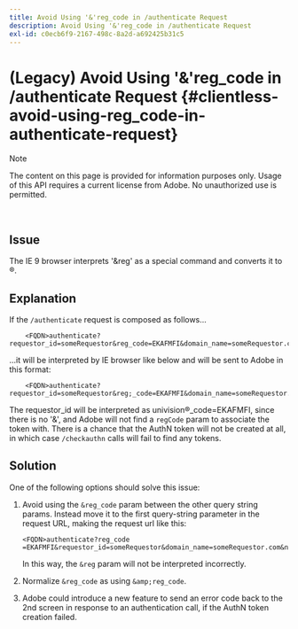 ```yaml
---
title: Avoid Using '&'reg_code in /authenticate Request
description: Avoid Using '&'reg_code in /authenticate Request
exl-id: c0ecb6f9-2167-498c-8a2d-a692425b31c5
---
```

# (Legacy) Avoid Using '&'reg_code in /authenticate Request {#clientless-avoid-using-reg_code-in-authenticate-request}

>[!NOTE]
>
>The content on this page is provided for information purposes only. Usage of this API requires a current license from Adobe. No unauthorized use is permitted.

</br>



## Issue

The IE 9 browser interprets '\&reg' as a special command and converts it to &reg;. 

## Explanation

If the `/authenticate` request is composed as follows...

 
```
    <FQDN>authenticate? requestor_id=someRequestor&reg_code=EKAFMFI&domain_name=someRequestor.com&noflash=true&mso_id=someMvpd&redirect_url=someRequestor.redirect.url.html
```
 

...it will be interpreted by IE browser like below and will be sent to Adobe in this format:

 
```
    <FQDN>authenticate?requestor_id=someRequestor&reg;_code=EKAFMFI&domain_name=someRequestor.com&noflash=true&mso_id=someMvpd&redirect_url=someRequestor.redirect.url.html
```
 

The requestor\_id will be interpreted as univision&reg;\_code=EKAFMFI, since there is no '&', and Adobe will not find a `regCode` param to associate the token with.  There is a chance that the AuthN token will not be created at all, in which case `/checkauthn` calls will fail to find any tokens.



## Solution

One of the following options should solve this issue:

1.  Avoid using the `&reg_code` param between the other query string params.  Instead move it to the first query-string parameter in the request URL, making the request url like this:  
     
    
        <FQDN>authenticate?reg_code =EKAFMFI&requestor_id=someRequestor&domain_name=someRequestor.com&noflash=true&mso_id=someMvpd&redirect_url=someRequestor.redirect.url.html
    
      
    In this way, the `&reg` param will not be interpreted incorrectly.

1.  Normalize `&reg_code` as using `&amp;reg_code`.

1.  Adobe could introduce a new feature to send an error code back to the 2nd screen in response to an authentication call, if the AuthN token creation failed.
